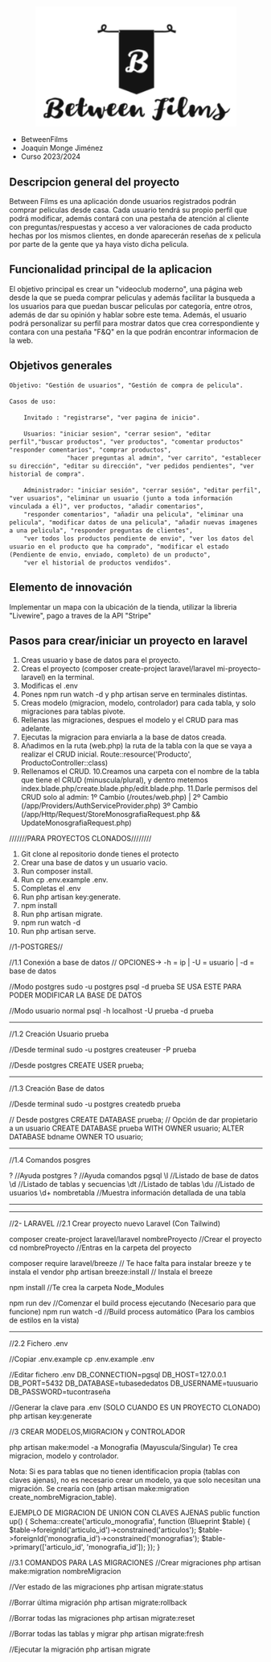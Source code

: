 <p align="center"><a href="https://laravel.com" target="_blank"><img src="/public/img/logo.png" width="400"></a></p>

- BetweenFilms
- Joaquin Monge Jiménez
- Curso 2023/2024


## Descripcion general del proyecto

Between Films es una aplicación donde usuarios registrados podrán comprar peliculas desde casa. Cada
usuario tendrá su propio perfil que podrá modificar, además contará con una pestaña de atención
al cliente con preguntas/respuestas y acceso a ver valoraciones de cada producto hechas por los mismos clientes, 
en donde aparecerán reseñas de x pelicula por parte de la gente que ya haya visto dicha pelicula.

## Funcionalidad principal de la aplicacion

El objetivo principal es crear un "videoclub moderno", una página web desde la que se pueda
comprar peliculas y además facilitar la busqueda a los usuarios para que puedan buscar peliculas por categoría, 
entre otros, además de dar su opinión y hablar sobre este tema. Además, el usuario podrá personalizar su perfil
para mostrar datos que crea correspondiente y contara con una pestaña "F&Q" en la que podrán encontrar informacion
de la web.

## Objetivos generales

    Objetivo: "Gestión de usuarios", "Gestión de compra de pelicula".

    Casos de uso:

        Invitado : "registrarse", "ver pagina de inicio".

        Usuarios: "iniciar sesion", "cerrar sesion", "editar perfil","buscar productos", "ver productos", "comentar productos" "responder comentarios", "comprar productos", 
                    "hacer preguntas al admin", "ver carrito", "establecer su dirección", "editar su dirección", "ver pedidos pendientes", "ver historial de compra".

        Administrador: "iniciar sesión", "cerrar sesión", "editar perfil", "ver usuarios", "eliminar un usuario (junto a toda información vinculada a él)", ver productos, "añadir comentarios", 
        "responder comentarios", "añadir una pelicula", "eliminar una pelicula", "modificar datos de una pelicula", "añadir nuevas imagenes a una pelicula", "responder preguntas de clientes", 
        "ver todos los productos pendiente de envio", "ver los datos del usuario en el producto que ha comprado", "modificar el estado (Pendiente de envio, enviado, completo) de un producto", 
        "ver el historial de productos vendidos".



## Elemento de innovación

Implementar un mapa con la ubicación de la tienda, utilizar la libreria "Livewire", pago a traves de la API "Stripe"




## Pasos para crear/iniciar un proyecto en laravel

1. Creas usuario y base de datos para el proyecto.
2. Creas el proyecto (composer create-project laravel/laravel mi-proyecto-laravel) en la terminal.
3. Modificas el .env
4. Pones npm run watch -d y php artisan serve en terminales distintas.
5. Creas modelo (migracion, modelo, controlador) para cada tabla, y solo migraciones para tablas pivote.
6. Rellenas las migraciones, despues el modelo y el CRUD para mas adelante.
7. Ejecutas la migracion para enviarla a la base de datos creada.
8. Añadimos en la ruta (web.php) la ruta de la tabla con la que se vaya a realizar el CRUD inicial.
   Route::resource('Producto', ProductoController::class)
9. Rellenamos el CRUD.
10.Creamos una carpeta con el nombre de la tabla que tiene el CRUD (minuscula/plural), y dentro metemos
   index.blade.php/create.blade.php/edit.blade.php.
11.Darle permisos del CRUD solo al admin: 1º Cambio (/routes/web.php) | 2º Cambio (/app/Providers/AuthServiceProvider.php)
   3º Cambio (/app/Http/Request/StoreMonosgrafiaRequest.php && UpdateMonosgrafiaRequest.php)


///////PARA PROYECTOS CLONADOS////////

1. Git clone al repositorio donde tienes el protecto
2. Crear una base de datos y un usuario vacio.
3. Run composer install.
4. Run cp .env.example .env.
5. Completas el .env
6. Run php artisan key:generate.
7. npm install
8. Run php artisan migrate.
9. npm run watch -d
10. Run php artisan serve.

//1-POSTGRES//

//1.1 Conexión a base de datos
// OPCIONES-> -h = ip | -U = usuario | -d = base de datos  

//Modo postgres
sudo -u postgres psql -d prueba SE USA ESTE PARA PODER MODIFICAR LA BASE DE DATOS

//Modo usuario normal
psql -h localhost -U prueba -d prueba

*************************************************************
//1.2 Creación Usuario prueba

//Desde terminal
sudo -u postgres createuser -P prueba

//Desde postgres
CREATE USER prueba;

*************************************************************
//1.3 Creación Base de datos

//Desde terminal
sudo -u postgres createdb prueba

// Desde postgres
CREATE DATABASE prueba;
// Opción de dar propietario a un usuario
CREATE DATABASE prueba WITH OWNER usuario;
ALTER DATABASE bdname OWNER TO usuario; 

*************************************************************
//1.4 Comandos posgres

\?		//Ayuda postgres
\?		//Ayuda comandos pgsql
\l   		//Listado de base de datos
\d   		//Listado de tablas y secuencias
\dt		//Listado de tablas
\du		//Listado de usuarios
\d+ nombretabla	//Muestra información detallada de una tabla

*************************************************************
*************************************************************
//2- LARAVEL
//2.1 Crear proyecto nuevo Laravel (Con Tailwind)

composer create-project laravel/laravel nombreProyecto //Crear el proyecto
cd nombreProyecto    //Entras en la carpeta del proyecto

composer require laravel/breeze // Te hace falta para instalar breeze y te instala el vendor
php artisan breeze:install // Instala el breeze

npm install          //Te crea la carpeta Node_Modules

npm run dev       //Comenzar el build process ejecutando (Necesario para que funcione)
npm run watch -d  //Build process automático (Para los cambios de estilos en la vista)


*************************************************************
//2.2 Fichero .env

//Copiar .env.example
cp .env.example .env

//Editar fichero .env
DB_CONNECTION=pgsql
DB_HOST=127.0.0.1
DB_PORT=5432
DB_DATABASE=tubasededatos
DB_USERNAME=tuusuario
DB_PASSWORD=tucontraseña

//Generar la clave para .env (SOLO CUANDO ES UN PROYECTO CLONADO)
php artisan key:generate

//3  CREAR MODELOS,MIGRACION y CONTROLADOR

php artisan make:model -a Monografia (Mayuscula/Singular) Te crea migracion, modelo y controlador.

Nota: Si es para tablas que no tienen identificacion propia (tablas con claves ajenas), no es necesario crear un modelo, ya que solo necesitan una migración. 
Se crearía con (php artisan make:migration create_nombreMigracion_table).

EJEMPLO DE MIGRACION DE UNION CON CLAVES AJENAS
	public function up()
    {
        Schema::create('articulo_monografia', function (Blueprint $table) {
            $table->foreignId('articulo_id')->constrained('articulos');
            $table->foreignId('monografia_id')->constrained('monografias');
            $table->primary(['articulo_id', 'monografia_id']);
        });
    }

//3.1 COMANDOS PARA LAS MIGRACIONES
//Crear migraciones
php artisan make:migration nombreMigracion

//Ver estado de las migraciones
php artisan migrate:status

//Borrar última migración
php artisan migrate:rollback

//Borrar todas las migraciones
php artisan migrate:reset

//Borrar todas las tablas y migrar
php artisan migrate:fresh

//Ejecutar la migración
php artisan migrate






